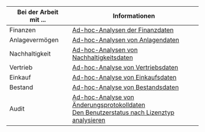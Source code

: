 | Bei der Arbeit mit ... | Informationen |
| ------------------- | --- |
| Finanzen             | [Ad-hoc-Analysen der Finanzdaten](../ad-hoc-analysis-finance.md) |
| Anlagevermögen        | [Ad-hoc-Analysen von Anlagendaten](../ad-hoc-analysis-fa.md) |
| Nachhaltigkeit      | [Ad-hoc-Analysen von Nachhaltigkeitsdaten](../ad-hoc-analysis-sustainability.md) |
| Vertrieb               | [Ad-hoc-Analyse von Vertriebsdaten](../ad-hoc-analysis-sales.md) |
| Einkauf          | [Ad-hoc-Analyse von Einkaufsdaten](../ad-hoc-analysis-purchasing.md) |
| Bestand           | [Ad-hoc-Analyse von Bestandsdaten](../ad-hoc-analysis-inventory.md) |
| Audit            | [Ad-hoc-Analyse von Änderungsprotokolldaten](../across-log-changes.md#analyze-data-in-the-change-log) <br> [Den Benutzerstatus nach Lizenztyp analysieren](../ui-how-users-permissions.md#analyze-user-status-by-license-type)

